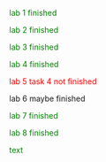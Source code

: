 <p style="color : green">lab 1 finished</p>
<p style="color : green">lab 2 finished</p>
<p style="color : green">lab 3 finished</p>
<p style="color : green">lab 4 finished</p>
<p style="color : red">lab 5 task 4 not finished</p>
<p style="color : yelow">lab 6 maybe finished</p>
<p style="color : green">lab 7 finished</p>
<p style="color : green">lab 8 finished</p>
<p style="color : green">text</p>